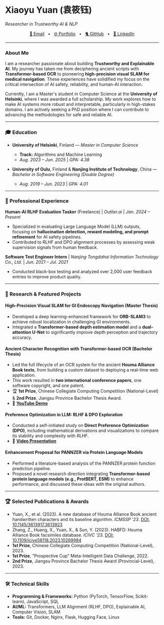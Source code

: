 # Xiaoyu Yuan (袁筱钰)
*Researcher in Trustworthy AI & NLP*

<p align="center">
<a href="mailto:xiaoyuyuan19@gmail.com">📧 Email</a> &nbsp;&nbsp;•&nbsp;&nbsp;
<a href="https://xiaoyuyuan19.github.io/p/">🌐 Portfolio</a> &nbsp;&nbsp;•&nbsp;&nbsp;
<a href="https://github.com/XiaoyuYuan19">🐈 GitHub</a> &nbsp;&nbsp;•&nbsp;&nbsp;
<a href="https://www.linkedin.com/in/xiaoyuyuan19/">🔗 LinkedIn</a>
</p>

---

### About Me

I am a researcher passionate about building **Trustworthy and Explainable AI**. My journey has taken me from deciphering ancient scripts with **Transformer-based OCR** to pioneering **high-precision visual SLAM for medical navigation**. These experiences have solidified my focus on the critical intersection of AI safety, reliability, and human-AI interaction.

Currently, I am a Master's student in Computer Science at the **University of Helsinki**, where I was awarded a full scholarship. My work explores how to make AI systems more robust and interpretable, particularly in high-stakes domains. I am actively seeking a PhD position where I can contribute to advancing the methodologies for safe and reliable AI.

---

### 🎓 Education

* **University of Helsinki**, Finland — *Master in Computer Science*
    * **Track:** Algorithms and Machine Learning
    * *Aug. 2023 – Jun. 2025* | *GPA: 4.38*

* **University of Oulu**, Finland & **Nanjing Institute of Technology**, China — *Bachelor in Software Engineering (Double Degree)*
    * *Aug. 2019 – Jun. 2023* | *GPA: 4.01*

---

### 💼 Professional Experience

**Human-AI RLHF Evaluation Tasker** (Freelance) | *Outlier.ai* | *Jan. 2024 – Present*
* Specialized in evaluating Large Language Model (LLM) outputs, focusing on **hallucination detection, reward modeling, and prompt refinement** for AI safety pipelines.
* Contributed to RLHF and DPO alignment processes by assessing weak supervision signals from human feedback.

**Software Test Engineer Intern** | *Nanjing Tongdahai Information Technology Co., Ltd.* | *Jun. 2021 – Jul. 2021*
* Conducted black-box testing and analyzed over 2,000 user feedback entries to improve product quality.

---

### 🚀 Research & Featured Projects

#### **High-Precision Visual SLAM for GI Endoscopy Navigation** (Master Thesis)
* Developed a deep learning-enhanced framework for **ORB-SLAM3** to achieve robust localization in challenging GI environments.
* Integrated a **Transformer-based depth estimation model** and a **dual-attention U-Net** to significantly improve depth perception and trajectory accuracy.

#### **Ancient Character Recognition with Transformer-based OCR** (Bachelor Thesis)
* Led the full lifecycle of an OCR system for the ancient **Houma Alliance Book texts**, from building a custom dataset to deploying a real-time web application.
* This work resulted in **two international conference papers**, one software copyright, and one patent.
* 🏆 **1st Prize**, Chinese Collegiate Computing Competition (National-Level) & **2nd Prize**, Jiangsu Province Bachelor Thesis Award.
* 🎥 **[YouTube Demo](你的YouTube链接)**

#### **Preference Optimization in LLM: RLHF & DPO Exploration**
* Conducted a self-initiated study on **Direct Preference Optimization (DPO)**, including mathematical derivations and visualizations to compare its stability and complexity with RLHF.
* 🎥 **[Video Presentation](你的DPO视频链接)**

#### **Enhancement Proposal for PANNZER via Protein Language Models**
* Performed a literature-based analysis of the PANNZER protein function prediction pipeline.
* Proposed a novel research direction integrating **Transformer-based protein language models (e.g., ProtBERT, ESM)** to enhance performance, and discussed these ideas with the original authors.

---

### 🏆 Selected Publications & Awards

* Yuan, X., et al. (2023). A new database of Houma Alliance Book ancient handwritten characters and its baseline algorithm. *ICMSSP '23*. [DOI: 10.1145/3613917.3613923](https://doi.org/10.1145/3613917.3613923)
* Zhang, Z., Huang, X., Yuan, X., & Sun, Y. (2023). HABFD: Houma Alliance Book facsimiles database. *ICIVC '23*. [DOI: 10.1109/icive58118.2023.10269984](https://doi.org/10.1109/icive58118.2023.10269984)
* **1st Prize**, Chinese Collegiate Computing Competition (National-Level), 2023.
* **1st Prize**, "Prospective Cup" Meta-Intelligent Data Challenge, 2022.
* **2nd Prize**, Jiangsu Province Bachelor Thesis Award (Provincial-Level), 2023.

---

### 🛠️ Technical Skills

* **Programming & Frameworks:** Python (PyTorch, TensorFlow, Scikit-learn), JavaScript, SQL
* **AI/ML:** Transformers, LLM Alignment (RLHF, DPO), Explainable AI, Computer Vision, SLAM
* **Tools:** Git, Docker, Nginx, Flask, Hugging Face, Linux
